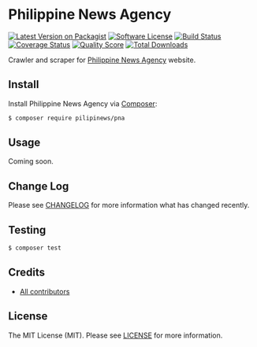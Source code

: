 # Philippine News Agency

[![Latest Version on Packagist][ico-version]][link-packagist]
[![Software License][ico-license]][link-license]
[![Build Status][ico-travis]][link-travis]
[![Coverage Status][ico-scrutinizer]][link-scrutinizer]
[![Quality Score][ico-code-quality]][link-code-quality]
[![Total Downloads][ico-downloads]][link-downloads]

Crawler and scraper for [Philippine News Agency](http://www.pna.gov.ph/) website.

## Install

Install Philippine News Agency via [Composer](https://getcomposer.org):

``` bash
$ composer require pilipinews/pna
```

## Usage

Coming soon.

## Change Log

Please see [CHANGELOG][link-changelog] for more information what has changed recently.

## Testing

``` bash
$ composer test
```

## Credits

- [All contributors][link-contributors]

## License

The MIT License (MIT). Please see [LICENSE][link-license] for more information.

[ico-version]: https://img.shields.io/packagist/v/pilipinews/pna.svg?style=flat-square
[ico-license]: https://img.shields.io/badge/license-MIT-brightgreen.svg?style=flat-square
[ico-travis]: https://img.shields.io/travis/pilipinews/pna/master.svg?style=flat-square
[ico-scrutinizer]: https://img.shields.io/scrutinizer/coverage/g/pilipinews/pna.svg?style=flat-square
[ico-code-quality]: https://img.shields.io/scrutinizer/g/pilipinews/pna.svg?style=flat-square
[ico-downloads]: https://img.shields.io/packagist/dt/pilipinews/pna.svg?style=flat-square

[link-changelog]: https://github.com/pilipinews/pna/blob/master/CHANGELOG.md
[link-code-quality]: https://scrutinizer-ci.com/g/pilipinews/pna
[link-contributors]: https://github.com/pilipinews/pna/contributors
[link-downloads]: https://packagist.org/packages/pilipinews/pna
[link-license]: https://github.com/pilipinews/pna/blob/master/LICENSE.md
[link-packagist]: https://packagist.org/packages/pilipinews/pna
[link-scrutinizer]: https://scrutinizer-ci.com/g/pilipinews/pna/code-structure
[link-travis]: https://travis-ci.org/pilipinews/pna